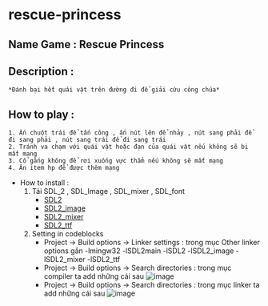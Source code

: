 # rescue-princess
## Name Game : Rescue Princess
## Description : 
	*Đánh bại hết quái vật trên đường đi để giải cứu công chúa*
## How to play :
 	1. Ấn chuột trái để tấn công , ấn nút lên để nhảy , nút sang phải để đi sang phải , nút sang trái để đi sang trái
 	2. Tránh va chạm với quái vật hoặc đạn của quái vật nếu không sẽ bị mất mạng
 	3. Cố gắng không để rơi xuống vực thẳm nếu không sẽ mất mạng
 	4. Ăn item hp để được thêm mạng
	
* How to install :
	1. Tải SDL_2 , SDL_Image , SDL_mixer , SDL_font
		+ [SDL2](https://github.com/libsdl-org/SDL/releases/download/release-2.26.5/SDL2-devel-2.26.5-mingw.tar.gz)
		+ [SDL2_image](https://www.libsdl.org/projects/SDL_image/release/SDL2_image-devel-2.6.3-mingw.tar.gz)
		+ [SDL2_mixer](https://www.libsdl.org/projects/SDL_mixer/release/SDL2_mixer-devel-2.6.3-mingw.tar.gz)
		+ [SDL2_ttf](https://www.libsdl.org/projects/SDL_ttf/release/SDL2_ttf-2.20.2.tar.gz)
	2. Setting in codeblocks
	  	+ Project -> Build options -> Linker settings : trong mục Other linker options gắn -lmingw32 -lSDL2main -lSDL2 -lSDL2_image -lSDL2_mixer -lSDL2_ttf 
		+ Project -> Build options -> Search directories : trong mục compiler ta add những cái sau ![image](https://user-images.githubusercontent.com/112330953/230707956-d9a0dfb1-85b5-46e2-90a5-14101773f18c.png)
		+ Project -> Build options -> Search directories : trong mục linker ta add những cái sau ![image](https://user-images.githubusercontent.com/112330953/230707821-56055c9b-3f6f-4a2a-8794-e703be87741d.png)



	

